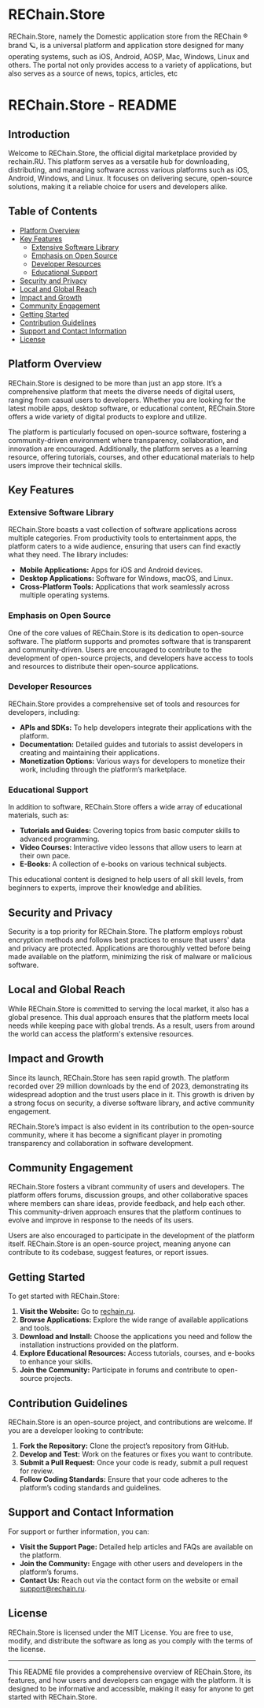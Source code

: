 # REChain.Store
REChain.Store, namely the Domestic application store from the REChain ®️ brand 🪐, is a universal platform and application store designed for many operating systems, such as iOS, Android, AOSP, Mac, Windows, Linux and others. The portal not only provides access to a variety of applications, but also serves as a source of news, topics, articles, etc

# REChain.Store - README

## Introduction

Welcome to REChain.Store, the official digital marketplace provided by rechain.RU. This platform serves as a versatile hub for downloading, distributing, and managing software across various platforms such as iOS, Android, Windows, and Linux. It focuses on delivering secure, open-source solutions, making it a reliable choice for users and developers alike.

## Table of Contents

- [Platform Overview](#platform-overview)
- [Key Features](#key-features)
  - [Extensive Software Library](#extensive-software-library)
  - [Emphasis on Open Source](#emphasis-on-open-source)
  - [Developer Resources](#developer-resources)
  - [Educational Support](#educational-support)
- [Security and Privacy](#security-and-privacy)
- [Local and Global Reach](#local-and-global-reach)
- [Impact and Growth](#impact-and-growth)
- [Community Engagement](#community-engagement)
- [Getting Started](#getting-started)
- [Contribution Guidelines](#contribution-guidelines)
- [Support and Contact Information](#support-and-contact-information)
- [License](#license)

## Platform Overview

REChain.Store is designed to be more than just an app store. It’s a comprehensive platform that meets the diverse needs of digital users, ranging from casual users to developers. Whether you are looking for the latest mobile apps, desktop software, or educational content, REChain.Store offers a wide variety of digital products to explore and utilize.

The platform is particularly focused on open-source software, fostering a community-driven environment where transparency, collaboration, and innovation are encouraged. Additionally, the platform serves as a learning resource, offering tutorials, courses, and other educational materials to help users improve their technical skills.

## Key Features

### Extensive Software Library

REChain.Store boasts a vast collection of software applications across multiple categories. From productivity tools to entertainment apps, the platform caters to a wide audience, ensuring that users can find exactly what they need. The library includes:

- **Mobile Applications:** Apps for iOS and Android devices.
- **Desktop Applications:** Software for Windows, macOS, and Linux.
- **Cross-Platform Tools:** Applications that work seamlessly across multiple operating systems.

### Emphasis on Open Source

One of the core values of REChain.Store is its dedication to open-source software. The platform supports and promotes software that is transparent and community-driven. Users are encouraged to contribute to the development of open-source projects, and developers have access to tools and resources to distribute their open-source applications.

### Developer Resources

REChain.Store provides a comprehensive set of tools and resources for developers, including:

- **APIs and SDKs:** To help developers integrate their applications with the platform.
- **Documentation:** Detailed guides and tutorials to assist developers in creating and maintaining their applications.
- **Monetization Options:** Various ways for developers to monetize their work, including through the platform’s marketplace.

### Educational Support

In addition to software, REChain.Store offers a wide array of educational materials, such as:

- **Tutorials and Guides:** Covering topics from basic computer skills to advanced programming.
- **Video Courses:** Interactive video lessons that allow users to learn at their own pace.
- **E-Books:** A collection of e-books on various technical subjects.

This educational content is designed to help users of all skill levels, from beginners to experts, improve their knowledge and abilities.

## Security and Privacy

Security is a top priority for REChain.Store. The platform employs robust encryption methods and follows best practices to ensure that users' data and privacy are protected. Applications are thoroughly vetted before being made available on the platform, minimizing the risk of malware or malicious software.

## Local and Global Reach

While REChain.Store is committed to serving the local market, it also has a global presence. This dual approach ensures that the platform meets local needs while keeping pace with global trends. As a result, users from around the world can access the platform's extensive resources.

## Impact and Growth

Since its launch, REChain.Store has seen rapid growth. The platform recorded over 29 million downloads by the end of 2023, demonstrating its widespread adoption and the trust users place in it. This growth is driven by a strong focus on security, a diverse software library, and active community engagement.

REChain.Store’s impact is also evident in its contribution to the open-source community, where it has become a significant player in promoting transparency and collaboration in software development.

## Community Engagement

REChain.Store fosters a vibrant community of users and developers. The platform offers forums, discussion groups, and other collaborative spaces where members can share ideas, provide feedback, and help each other. This community-driven approach ensures that the platform continues to evolve and improve in response to the needs of its users.

Users are also encouraged to participate in the development of the platform itself. REChain.Store is an open-source project, meaning anyone can contribute to its codebase, suggest features, or report issues.

## Getting Started

To get started with REChain.Store:

1. **Visit the Website:** Go to [rechain.ru](https://rechain.ru).
2. **Browse Applications:** Explore the wide range of available applications and tools.
3. **Download and Install:** Choose the applications you need and follow the installation instructions provided on the platform.
4. **Explore Educational Resources:** Access tutorials, courses, and e-books to enhance your skills.
5. **Join the Community:** Participate in forums and contribute to open-source projects.

## Contribution Guidelines

REChain.Store is an open-source project, and contributions are welcome. If you are a developer looking to contribute:

1. **Fork the Repository:** Clone the project’s repository from GitHub.
2. **Develop and Test:** Work on the features or fixes you want to contribute.
3. **Submit a Pull Request:** Once your code is ready, submit a pull request for review.
4. **Follow Coding Standards:** Ensure that your code adheres to the platform’s coding standards and guidelines.

## Support and Contact Information

For support or further information, you can:

- **Visit the Support Page:** Detailed help articles and FAQs are available on the platform.
- **Join the Community:** Engage with other users and developers in the platform’s forums.
- **Contact Us:** Reach out via the contact form on the website or email [support@rechain.ru](mailto:support@rechain.ru).

## License

REChain.Store is licensed under the MIT License. You are free to use, modify, and distribute the software as long as you comply with the terms of the license.

---

This README file provides a comprehensive overview of REChain.Store, its features, and how users and developers can engage with the platform. It is designed to be informative and accessible, making it easy for anyone to get started with REChain.Store.

